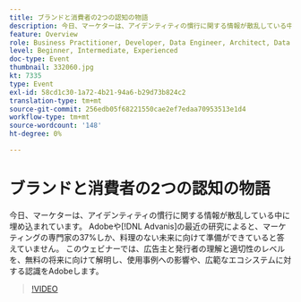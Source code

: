 ```yaml
---
title: ブランドと消費者の2つの認知の物語
description: 今日、マーケターは、アイデンティティの慣行に関する情報が散乱している中に埋め込まれています。 最近のAdobe・アドバンシスの調査によると、マーケティング専門家の37%しか、料理のない未来に向けて準備ができていると答えていません。 このウェビナーでは、広告主と発行者の理解と適切性のレベルを、無料の将来に向けて解明し、使用事例への影響や、広範なエコシステムに対する認識をAdobeします。
feature: Overview
role: Business Practitioner, Developer, Data Engineer, Architect, Data Architect, Administrator, Leader
level: Beginner, Intermediate, Experienced
doc-type: Event
thumbnail: 332060.jpg
kt: 7335
type: Event
exl-id: 58cd1c30-1a72-4b21-94a6-b29d73b824c2
translation-type: tm+mt
source-git-commit: 256edb05f68221550cae2ef7edaa70953513e1d4
workflow-type: tm+mt
source-wordcount: '148'
ht-degree: 0%

---
```


# ブランドと消費者の2つの認知の物語

今日、マーケターは、アイデンティティの慣行に関する情報が散乱している中に埋め込まれています。 Adobeや[!DNL Advanis]の最近の研究によると、マーケティングの専門家の37%しか、料理のない未来に向けて準備ができていると答えていません。 このウェビナーでは、広告主と発行者の理解と適切性のレベルを、無料の将来に向けて解明し、使用事例への影響や、広範なエコシステムに対する認識をAdobeします。

>[!VIDEO](https://video.tv.adobe.com/v/332060/?quality=12&learn=on)
